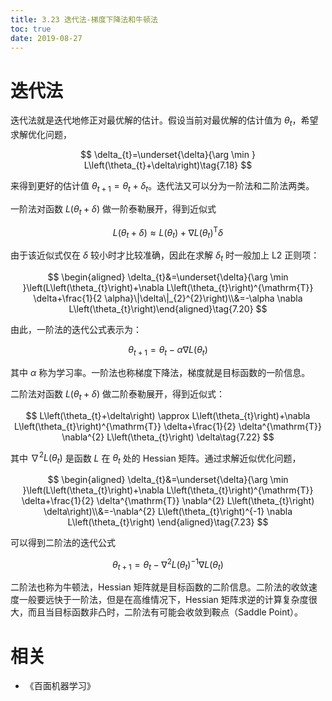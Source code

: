 ```yaml
---
title: 3.23 迭代法-梯度下降法和牛顿法
toc: true
date: 2019-08-27
---
```


# 迭代法

迭代法就是迭代地修正对最优解的估计。假设当前对最优解的估计值为 $\theta_{t}$，希望求解优化问题，


$$
\delta_{t}=\underset{\delta}{\arg \min } L\left(\theta_{t}+\delta\right)\tag{7.18}
$$

来得到更好的估计值 $\theta_{t+1}=\theta_{t}+\delta_{t}$。迭代法又可以分为一阶法和二阶法两类。


一阶法对函数 $L\left(\theta_{t}+\delta\right)$ 做一阶泰勒展开，得到近似式

$$
L\left(\theta_{t}+\delta\right) \approx L\left(\theta_{t}\right)+\nabla L\left(\theta_{t}\right)^{\mathrm{T}} \delta\tag{7.19}
$$

由于该近似式仅在 $\delta$ 较小时才比较准确，因此在求解 $\delta_t$ 时一般加上 L2 正则项：

$$
\begin{aligned}
\delta_{t}&=\underset{\delta}{\arg \min }\left(L\left(\theta_{t}\right)+\nabla L\left(\theta_{t}\right)^{\mathrm{T}} \delta+\frac{1}{2 \alpha}\|\delta\|_{2}^{2}\right)\\&=-\alpha \nabla L\left(\theta_{t}\right)\end{aligned}\tag{7.20}
$$


由此，一阶法的迭代公式表示为：

$$
\theta_{t+1}=\theta_{t}-\alpha \nabla L\left(\theta_{t}\right)\tag{7.21}
$$

其中 $\alpha$ 称为学习率。一阶法也称梯度下降法，梯度就是目标函数的一阶信息。



二阶法对函数 $L\left(\theta_{t}+\delta\right)$ 做二阶泰勒展开，得到近似式：


$$
L\left(\theta_{t}+\delta\right) \approx L\left(\theta_{t}\right)+\nabla L\left(\theta_{t}\right)^{\mathrm{T}} \delta+\frac{1}{2} \delta^{\mathrm{T}} \nabla^{2} L\left(\theta_{t}\right) \delta\tag{7.22}
$$

其中 $\nabla^{2} L\left(\theta_{t}\right)$ 是函数 $L$ 在 $\theta_{t}$ 处的 Hessian 矩阵。通过求解近似优化问题，


$$
\begin{aligned}
\delta_{t}&=\underset{\delta}{\arg \min }\left(L\left(\theta_{t}\right)+\nabla L\left(\theta_{t}\right)^{\mathrm{T}} \delta+\frac{1}{2} \delta^{\mathrm{T}} \nabla^{2} L\left(\theta_{t}\right) \delta\right)\\&=-\nabla^{2} L\left(\theta_{t}\right)^{-1} \nabla L\left(\theta_{t}\right)
\end{aligned}\tag{7.23}
$$


可以得到二阶法的迭代公式

$$
\theta_{t+1}=\theta_{t}-\nabla^{2} L\left(\theta_{t}\right)^{-1} \nabla L\left(\theta_{t}\right)\tag{7.24}
$$


二阶法也称为牛顿法，Hessian 矩阵就是目标函数的二阶信息。二阶法的收敛速度一般要远快于一阶法，但是在高维情况下，Hessian 矩阵求逆的计算复杂度很大，而且当目标函数非凸时，二阶法有可能会收敛到鞍点（Saddle Point）。











# 相关

- 《百面机器学习》
